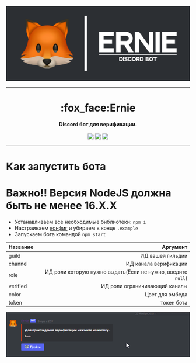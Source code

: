 <div align='center'>
  <img src='https://raw.githubusercontent.com/IRoscom/Ernie/main/.github/media/Banner.png'>
  <hr>
  <h1>:fox_face:Ernie</h1>
  <strong>Discord бот для верификации.</strong></br></br>
  <img src='https://img.shields.io/discord/652805883075493908?color=%23E9181D&label=%D0%9E%D0%91%D0%A1%D0%A0&style=for-the-badge&logo=discord'>
  <img src='https://img.shields.io/discord/695217962784784455?color=%23FB63A1&label=Betty%20Community&style=for-the-badge&logo=discord'>
  <img src='https://img.shields.io/badge/Author-Roscom-orange?style=for-the-badge'>
</div>

___

# Как запустить бота
# Важно!! Версия NodeJS должна быть не менее 16.X.X
- Устанавливаем все необходимые библиотеки: `npm i`
- Настраиваем [конфиг](https://github.com/IRoscom/Ernie/blob/main/config.json.example) и убираем в конце `.example`
- Запускаем бота командой `npm start`

| Название | Аргумент |
|----------------|---------:|
| guild | ИД вашей гильдии |
| channel | ИД канала верификации |
| role | ИД роли которую нужно выдать(Если не нужно, введите `null`) |
| verified | ИД роли ограничивающий каналы |
| color | Цвет для эмбеда |
| token | токен бота |

![Функция](https://raw.githubusercontent.com/IRoscom/Ernie/main/.github/media/Example.gif)
